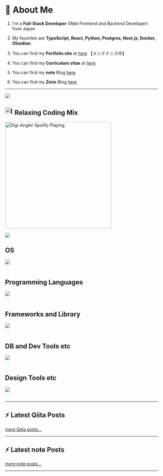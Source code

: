 # 👋 About Me

1. I'm a **Full-Stack Developer** (Web Frontend and Backend Developer) from Japan

2. My favorites are **TypeScript, React, Python, Postgres, Next.js, Docker, Obsidian**

3. You can find my **Portfolio site** at [here](https://digiangler.com) 【メンテナンス中】

4. You can find my **Curriculum vitae** at [here](https://github.com/digiangler/curriculum_vitae)

5. You can find my **note** Blog [here](https://note.com/digiangler777)

6. You can find my **Zenn** Blog [here](https://zenn.dev/digiangler)

---

[<img src="https://github.com/digiangler/digiangler/blob/new_master/assets/img/Elon_Musk.jpg" />](https://github.com/digiangler)

## <img alt="Icon" width="26px" src="https://cdn.icon-icons.com/icons2/3053/PNG/512/spotify_alt_macos_bigsur_icon_189704.png" /> Relaxing Coding Mix 

[<img src="https://spotify-now-playing-seven.vercel.app/api/spotify-playing" alt="Digi-Angler Spotify Playing" width="350" />](https://open.spotify.com/user/7zkt2748z5boqwalbplgbmnbx)

![](https://github-readme-stats.vercel.app/api/top-langs?username=digiangler&show_icons=true&locale=en&layout=compact&theme=dracula)

## OS

<img src="https://skillicons.dev/icons?i=apple,windows,linux,ubuntu" /> <br /><br />

## Programming Languages

<img src="https://skillicons.dev/icons?i=html,htmx,css,sass,less,md,js,ts,py,ruby,php,cs,dotnet,go,rust,r,lua,perl,swift,kotlin,dart" /> <br /><br />

## Frameworks and Library

<img src="https://skillicons.dev/icons?i=jquery,react,next,vue,nuxt,angular,nodejs,deno,bun,vite,vitest,express,babel,electron,solidjs,astro,svelte,graphql,gatsby,remix,redux,vuetify,tailwind,windicss,styledcomponents,bootstrap,mui,flask,fastapi,jest,laravel,rails,django,wordpress,nest,flutter" /> <br /><br />

## DB and Dev Tools etc

<img src="https://skillicons.dev/icons?i=mysql,postgres,sqlite,mongo,supabase,redis,anaconda,aws,gcp,firebase,azure,cloudflare,docker,kubernetes,terraform,git,github,githubactions,gitlab,heroku,vercel,prisma,netlify,visualstudio,vscode,vscodium,idea,webstorm,rider,androidstudio,sublime,atom,bitbucket,postman,gulp,nginx,vim,neovim,emacs,webpack,npm,pnpm,yarn,bash,stackoverflow,twitter,instagram,linkedin,discord,gmail,obsidian,notion" /> <br /><br />

## Design Tools etc

<img src="https://skillicons.dev/icons?i=figma,xd,ps,pr,svg" /> <br /><br />

---

## :zap: Latest Qiita Posts

<!-- QIITA:START -->
<!-- QIITA:END -->

[more Qiita posts...](https://qiita.com/digiangler)

---

## :zap: Latest note Posts

<!-- NOTE:START -->
<!-- NOTE:END -->

[more note posts...](https://note.com/digiangler777)

---
